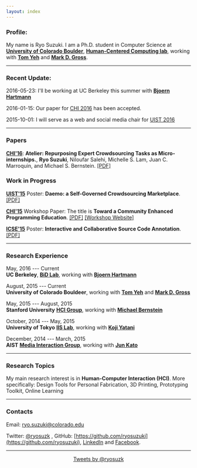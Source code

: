 ```yaml
---
layout: index
---
```


### Profile:

My name is Ryo Suzuki.
I am a Ph.D. student in Computer Science at [**University of Colorado Boulder**](http://www.colorado.edu/cs/), [**Human-Centered Computing lab**](http://hcc.colorado.edu/), working with [**Tom Yeh**](http://tomyeh.info/) and [**Mark D. Gross**](http://mdgross.net/).


---


### Recent Update:

2016-05-23: I'll be working at UC Berkeley this summer with [**Bjoern Hartmann**](http://people.eecs.berkeley.edu/~bjoern/)

2016-01-15: Our paper for [CHI 2016](https://chi2016.acm.org/wp/) has been accepted.

2015-10-01: I will serve as a web and social media chair for [UIST 2016](http://uist.acm.org/uist2016/)



---

### Papers

[**CHI'16**](https://chi2016.acm.org/wp/): **Atelier: Repurposing Expert Crowdsourcing Tasks as Micro-internships.**, **Ryo Suzuki**, Niloufar Salehi, Michelle S. Lam, Juan C. Marroquin, and Michael S. Bernstein. [[PDF]](http://hci.stanford.edu/publications/2016/atelier/atelier_2016.pdf)




### Work in Progress

[**UIST'15**](http://uist.acm.org/uist2015/about) Poster: **Daemo: a Self-Governed Crowdsourcing Marketplace**. [[PDF]](http://hci.stanford.edu/publications/2015/crowdresearch/daemo-uist.pdf)

[**CHI'15**](http://chi2015.acm.org/) Workshop Paper: The title is **Toward a Community Enhanced Programming Education**. [[PDF]](/publications/chi-2015.pdf) [[Workshop Website]](http://hci.tokyo/)

[**ICSE'15**](http://2015.icse-conferences.org/) Poster: **Interactive and Collaborative Source Code Annotation**. [[PDF]](/publications/icse-2015.pdf)

---


### Research Experience

May, 2016 --- Current <br>
**UC Berkeley**, [**BiD Lab**](http://bid.berkeley.edu/), working with [**Bjoern Hartmann**](http://people.eecs.berkeley.edu/~bjoern/)

August, 2015 --- Current <br>
**University of Colorado Bouldeer**, working with [**Tom Yeh**](http://tomyeh.info/) and [**Mark D. Gross**](http://mdgross.net/)

May, 2015 --- August, 2015 <br>
**Stanford University** [**HCI Group**](http://hci.stanford.edu/), working with [**Michael Bernstein**](http://people.eecs.berkeley.edu/~bjoern/)

October, 2014 --- May, 2015 <br>
**University of Tokyo** [**IIS Lab**](http://iis-lab.org/), working with [**Koji Yatani**](http://yatani.jp/)

December, 2014 --- March, 2015 <br>
**AIST** [**Media Interaction Group**](https://staff.aist.go.jp/m.goto/MIG/index-j.html), working with [**Jun Kato**](http://junkato.jp/)


---


### Research Topics

My main research interest is in **Human-Computer Interaction (HCI)**.
More specifically: Design Tools for Personal Fabrication, 3D Printing, Prototyping Toolkit, Online Learning

---


### Contacts

Email: ryo.suzuki@colorado.edu

Twitter: [@ryosuzk](https://twitter.com/ryosuzk) , GitHub: [https://github.com/ryosuzuki](https://github.com/ryosuzuki),  [LinkedIn](https://www.linkedin.com/in/ryosuzuki) and [Facebook](https://facebook.com/ryosuzk).

---

<div style="text-align:center;">
<a class="twitter-timeline" href="https://twitter.com/ryosuzk" data-widget-id="586803163707023360" width="580" >Tweets by @ryosuzk</a>
</div>
